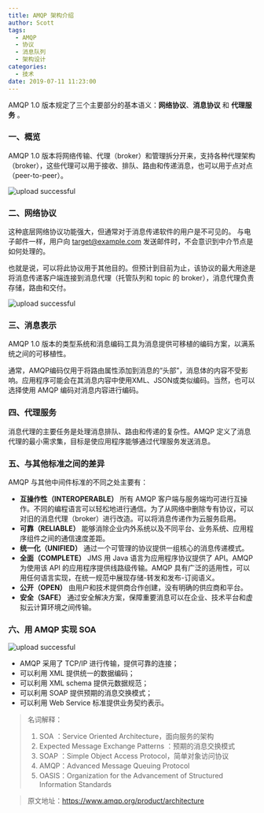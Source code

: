 ```yaml
---
title: AMQP 架构介绍
author: Scott
tags:
  - AMQP
  - 协议
  - 消息队列
  - 架构设计
categories:
  - 技术
date: 2019-07-11 11:23:00
---
```

AMQP 1.0 版本规定了三个主要部分的基本语义：**网络协议**、**消息协议** 和 **代理服务** 。

<!--more-->

### 一、概览
AMQP 1.0 版本将网络传输、代理（broker）和管理拆分开来，支持各种代理架构（broker），这些代理可以用于接收、排队、路由和传递消息，也可以用于点对点（peer-to-peer）。

![upload successful](https://blog-1252438081.cos.ap-shanghai.myqcloud.com/img/pasted-9.png)

### 二、网络协议

这种底层网络协议功能强大，但通常对于消息传递软件的用户是不可见的。 与电子邮件一样，用户向 target@example.com 发送邮件时，不会意识到中介节点是如何处理的。

也就是说，可以将此协议用于其他目的。但预计到目前为止，该协议的最大用途是将消息传递客户端连接到消息代理（托管队列和 topic 的 broker），消息代理负责存储，路由和交付。

![upload successful](https://blog-1252438081.cos.ap-shanghai.myqcloud.com/img/pasted-10.png)

### 三、消息表示
AMQP 1.0 版本的类型系统和消息编码工具为消息提供可移植的编码方案，以满系统之间的可移植性。

通常，AMQP编码仅用于将路由属性添加到消息的“头部”，消息体的内容不受影响。应用程序可能会在其消息内容中使用XML、JSON或类似编码。当然，也可以选择使用 AMQP 编码对消息内容进行编码。

### 四、代理服务
消息代理的主要任务是处理消息排队、路由和传递的复杂性。AMQP 定义了消息代理的最小需求集，目标是使应用程序能够通过代理服务发送消息。

### 五、与其他标准之间的差异
AMQP 与其他中间件标准的不同之处主要有：

* **互操作性（INTEROPERABLE）** 所有 AMQP 客户端与服务端均可进行互操作。不同的编程语言可以轻松地进行通信。为了从网络中删除专有协议，可以对旧的消息代理（broker）进行改造。可以将消息传递作为云服务启用。
* **可靠（RELIABLE）** 能够消除企业内外系统以及不同平台、业务系统、应用程序组件之间的通信速度差距。
* **统一化（UNIFIED）** 通过一个可管理的协议提供一组核心的消息传递模式。
* **全面（COMPLETE）** JMS 用 Java 语言为应用程序协议提供了 API。AMQP 为使用该 API 的应用程序提供线路级传输。AMQP 具有广泛的适用性，可以用任何语言实现，在统一规范中展现存储-转发和发布-订阅语义。
* **公开（OPEN）** 由用户和技术提供商合作创建，没有明确的供应商和平台。
* **安全（SAFE）** 通过安全解决方案，保障重要消息可以在企业、技术平台和虚拟云计算环境之间传输。

### 六、用 AMQP 实现 SOA

![upload successful](https://blog-1252438081.cos.ap-shanghai.myqcloud.com/img/pasted-11.png)

* AMQP 采用了 TCP/IP 进行传输，提供可靠的连接； 
* 可以利用 XML 提供统一的数据编码； 
* 可以利用 XML schema 提供元数据规范； 
* 可以利用 SOAP 提供预期的消息交换模式； 
* 可以利用 Web Service 标准提供业务契约表示。


> 名词解释：
> 1. SOA ：Service Oriented Architecture，面向服务的架构
> 2. Expected Message Exchange Patterns ：预期的消息交换模式 
> 3. SOAP ：Simple Object Access Protocol，简单对象访问协议
> 4. AMQP：Advanced Message Queuing Protocol
> 5. OASIS：Organization for the Advancement of Structured Information Standards

> 原文地址：https://www.amqp.org/product/architecture